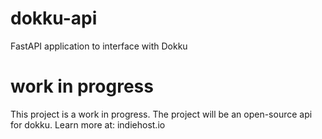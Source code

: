 # dokku-api
FastAPI application to interface with Dokku

# work in progress
This project is a work in progress. The project will be an open-source api for dokku. Learn more at: indiehost.io
